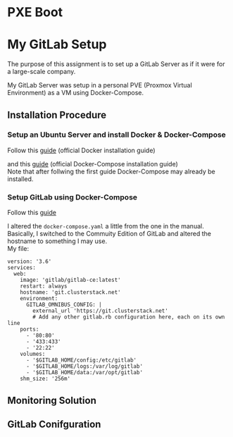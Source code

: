 # PXE Boot

# My GitLab Setup
The purpose of this assignment is to set up a GitLab Server as if it were for a large-scale company.

My GitLab Server was setup in a personal PVE (Proxmox Virtual Environment) as a VM using Docker-Compose.

## Installation Procedure
### Setup an Ubuntu Server and install Docker & Docker-Compose
Follow this [guide](<https://docs.docker.com/engine/install/ubuntu/#install-using-the-repository>) (official Docker installation guide)

and this [guide](<https://docs.docker.com/compose/install/linux/#install-using-the-repository>) (official Docker-Compose installation guide)  
Note that after follwing the first guide Docker-Compose may already be installed.

### Setup GitLab using Docker-Compose
Follow this [guide](<https://docs.gitlab.com/ee/install/docker.html#install-gitlab-using-docker-compose>)

I altered the `docker-compose.yaml` a little from the one in the manual.  
Basically, I switched to the Commuity Edition of GitLab and altered the hostname to something I may use.  
My file:  
```
version: '3.6'
services:
  web:
    image: 'gitlab/gitlab-ce:latest'
    restart: always
    hostname: 'git.clusterstack.net'
    environment:
      GITLAB_OMNIBUS_CONFIG: |
        external_url 'https://git.clusterstack.net'
        # Add any other gitlab.rb configuration here, each on its own line
    ports:
      - '80:80'
      - '433:433'
      - '22:22'
    volumes:
      - '$GITLAB_HOME/config:/etc/gitlab'
      - '$GITLAB_HOME/logs:/var/log/gitlab'
      - '$GITLAB_HOME/data:/var/opt/gitlab'
    shm_size: '256m'
```

## Monitoring Solution

## GitLab Conifguration